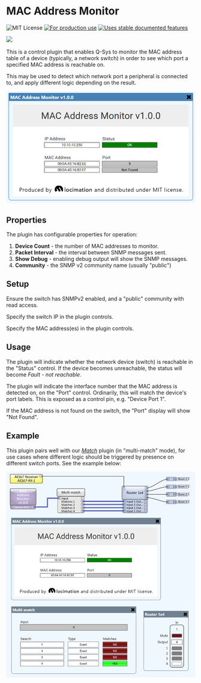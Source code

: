 # MAC Address Monitor

![MIT License](https://img.shields.io/badge/license-MIT-blue) [![For production use](https://img.shields.io/badge/stability-prod%20ready-brightgreen)](https://gist.github.com/gdyr/2e54d8afb39d4ea789b4830603ca34b2) [![Uses stable documented features](https://img.shields.io/badge/support-stable-brightgreen)](https://gist.github.com/gdyr/2e54d8afb39d4ea789b4830603ca34b2)

<a href="https://raw.githubusercontent.com/locimation/qsys-plugins/master/Network%20Monitor/MAC%20Monitor/MACMonitor.qplug" download>
  <img src="https://shields.io/badge/qplug-Download-green?style=for-the-badge" />
</a>

This is a control plugin that enables Q-Sys to monitor the MAC address table of a device (typically, a network switch) in order to see which port a specified MAC address is reachable on.

This may be used to detect which network port a peripheral is connected to, and apply different logic depending on the result.


<img src="screenshot.png" />

## Properties

The plugin has configurable properties for operation:

1. **Device Count** - the number of MAC addresses to monitor.<br>
2. **Packet Interval** - the interval between SNMP messages sent.<br>
3. **Show Debug** - enabling debug output will show the SNMP messages.<br>
4. **Community** - the SNMP v2 community name (usually "public")

## Setup

Ensure the switch has SNMPv2 enabled, and a "public" community with read access.

Specify the switch IP in the plugin controls.

Specify the MAC address(es) in the plugin controls.

## Usage

The plugin will indicate whether the network device (switch) is reachable in the "Status" control. If the device becomes unreachable, the status will become *Fault - not reachable*.

The plugin will indicate the interface number that the MAC address is detected on, on the "Port" control. Ordinarily, this will match the device's port labels. This is exposed as a control pin, e.g. "Device Port 1".

If the MAC address is not found on the switch, the "Port" display will show "Not Found".

## Example

This plugin pairs well with our [*Match*](https://github.com/locimation/qsys-plugins/tree/master/Logic) plugin (in "multi-match" mode), for use cases where different logic should be triggered by presence on different switch ports. See the example below:

<img src="example.PNG" />
